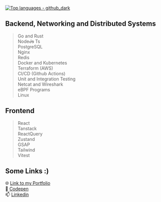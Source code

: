 
<!--
**Shresth72/shresth72** is a ✨ _special_ ✨ repository because its `README.md` (this file) appears on your GitHub profile.

Here are some ideas to get you started:

- 🌱 I’m currently learning ...
- 👯 I’m looking to collaborate on ...
- 🤔 I’m looking for help with ...
- 💬 Ask me about ...
- 📫 How to reach me: ...
- 😄 Pronouns: ...
- ⚡ Fun fact: ...
-->

<!--
<a><img src="https://github-readme-stats.vercel.app/api?username=shresth72&show_icons=true&theme=material-palenight&count_private=true" alt="github status"/><a>
-->
<!--  - 🌱 I’m currently working on and learning
  - Data Structures & Algorithms
  - Rust and Networking
  - Kubernetes, AWS and CI/CD
-->
<!-- # Things I do and love

## Languages 

> **Rust** </br>
> **Typescript** </br>
> Go </br>
> Python </br>
> C++ </br>
> Lua </br>
> Lots of Rust </br>
> Some more Rust and Go 👀
-->
<a href="https://github.com/shresth72">
  <img src="https://github-readme-stats.vercel.app/api/top-langs/?username=shresth72&layout=compact&theme=github_dark&hide=CSS,HTML,Swift,EJS,SCSS,Javascript,Jupyter%20Notebook" alt="Top languages - github_dark">
</a>

## Backend, Networking and Distributed Systems 

> Go and Rust</br>
> Node~~Js~~ Ts </br>
> PostgreSQL </br>
> Nginx </br>
> Redis </br>
> Docker and Kubernetes </br>
> Terraform (AWS) </br>
> CI/CD (Github Actions) </br>
> Unit and Integration Testing </br>
> Netcat and Wireshark </br>
> eBPF Programs </br>
> Linux </br>

## Frontend

> React </br>
> Tanstack </br>
> ReactQuery </br>
> Zustand </br>
> GSAP </br>
> Tailwind </br>
> Vitest </br>


## Some Links :)
🌐 [Link to my Portfolio](https://shrestha-shashank-144.vercel.app) </br>
🔭 [Codepen](https://codepen.io/shresth72) </br>
📫 [Linkedin](https://www.linkedin.com/in/shrestha-shashank-38002b22b) 

<!--
**Languages**

![My Skills](https://img.shields.io/badge/-Typescript-3178C6?logo=Typescript&logoColor=white&style=for-the-badge)
![My Skills](https://img.shields.io/badge/-Rust-B32629?logo=Rust&logoColor=white&style=for-the-badge)
![My Skills](https://img.shields.io/badge/-C++-00599C?logo=cplusplus&C=white&style=for-the-badge)
![My Skills](https://img.shields.io/badge/-Lua-2C2D72?logo=Lua&logoColor=white&style=for-the-badge)
-->

<!--
**Backend & DevOps**

![My Skills](https://img.shields.io/badge/-nodejs-339933?logo=nodedotjs&logoColor=white&style=for-the-badge)
![My Skills](https://img.shields.io/badge/-axum-d33847?logo=Rust&logoColor=white&style=for-the-badge)
![My Skills](https://img.shields.io/badge/-NextJs-000000?logo=nextdotjs&logoColor=white&style=for-the-badge)
![My Skills](https://img.shields.io/badge/-nginx-009639?logo=nginx&logoColor=white&style=for-the-badge)
![My Skills](https://img.shields.io/badge/-postgres-4169E1?logo=postgresql&logoColor=white&style=for-the-badge)
![My Skills](https://img.shields.io/badge/-redis-DC382D?logo=redis&logoColor=white&style=for-the-badge) 
-->
<!--![My Skills](https://img.shields.io/badge/-kafka-231F20?logo=apachekafka&logoColor=white&style=for-the-badge)-->
<!--![My Skills](https://img.shields.io/badge/-neovim-57A143?logo=neovim&logoColor=white&style=for-the-badge)-->

<!--
![My Skills](https://img.shields.io/badge/-docker-0078ba?logo=docker&logoColor=white&style=for-the-badge)
![My Skills](https://img.shields.io/badge/-kubernetes-3069de?logo=kubernetes&logoColor=white&style=for-the-badge)
![My Skills](https://img.shields.io/badge/-terraform-844FBA?logo=terraform&logoColor=white&style=for-the-badge)
![My Skills](https://img.shields.io/badge/-amazonws-232F3E?logo=amazonec2&logoColor=white&style=for-the-badge)
![My Skills](https://img.shields.io/badge/-githubactions-181717?logo=githubactions&logoColor=white&style=for-the-badge)
-->


<!--
**Frontend**

![My Skills](https://img.shields.io/badge/-ReactJs-0088CC?logo=react&logoColor=white&style=for-the-badge)
![My Skills](https://img.shields.io/badge/-reactQuery-FF4154?logo=reactQuery&logoColor=white&style=for-the-badge)
![My Skills](https://img.shields.io/badge/-🐻_Zustand-582f3f?&logoColor=white&style=for-the-badge)
![My Skills](https://img.shields.io/badge/-zod-3E67B1?logo=zod&logoColor=white&style=for-the-badge)
![My Skills](https://img.shields.io/badge/-tailwind-06B6D4?logo=tailwindcss&logoColor=white&style=for-the-badge)
![My Skills](https://img.shields.io/badge/-vitest-bc34fe?logo=vitest&logoColor=white&style=for-the-badge)
![My Skills](https://img.shields.io/badge/-Gsap-88CE02?logo=GreenSock&logoColor=black&style=for-the-badge)
![My Skills](https://img.shields.io/badge/-postman-FF6C37?logo=postman&logoColor=white&style=for-the-badge)
-->
<!--<a href="https://github.com/shresth72/github-readme-stats"><img align="center" src="https://github-readme-stats-74t2.vercel.app/api/top-langs/?username=shresth72&layout=compact&theme=buefy&hide_border=true&hide=CSS" /></a>-->
